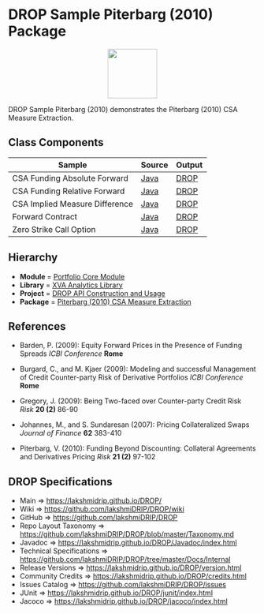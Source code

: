 # DROP Sample Piterbarg (2010) Package

<p align="center"><img src="https://github.com/lakshmiDRIP/DROP/blob/master/DRIP_Logo.gif?raw=true" width="100"></p>

DROP Sample Piterbarg (2010) demonstrates the Piterbarg (2010) CSA Measure Extraction.


## Class Components

 |     Sample     | Source | Output |
 |----------------|--------|--------|
 | CSA Funding Absolute Forward | [Java](https://github.com/lakshmiDRIP/DROP/tree/master/src/main/java/org/drip/sample/piterbarg2010/CSAFundingAbsoluteForward.java) | [DROP](https://github.com/lakshmiDRIP/DROP/blob/master/drop/org/drip/sample/piterbarg2010/CSAFundingAbsoluteForward.drop) |
 | CSA Funding Relative Forward | [Java](https://github.com/lakshmiDRIP/DROP/tree/master/src/main/java/org/drip/sample/piterbarg2010/CSAFundingRelativeForward.java) | [DROP](https://github.com/lakshmiDRIP/DROP/blob/master/drop/org/drip/sample/piterbarg2010/CSAFundingRelativeForward.drop) |
 | CSA Implied Measure Difference | [Java](https://github.com/lakshmiDRIP/DROP/tree/master/src/main/java/org/drip/sample/piterbarg2010/CSAImpliedMeasureDifference.java) | [DROP](https://github.com/lakshmiDRIP/DROP/blob/master/drop/org/drip/sample/piterbarg2010/CSAImpliedMeasureDifference.drop) |
 | Forward Contract | [Java](https://github.com/lakshmiDRIP/DROP/tree/master/src/main/java/org/drip/sample/piterbarg2010/ForwardContract.java) | [DROP](https://github.com/lakshmiDRIP/DROP/blob/master/drop/org/drip/sample/piterbarg2010/ForwardContract.drop) |
 | Zero Strike Call Option | [Java](https://github.com/lakshmiDRIP/DROP/tree/master/src/main/java/org/drip/sample/piterbarg2010/ZeroStrikeCallOption.java) | [DROP](https://github.com/lakshmiDRIP/DROP/blob/master/drop/org/drip/sample/piterbarg2010/ZeroStrikeCallOption.drop) |


## Hierarchy

 <ul>
	<li><b>Module </b> = <a href = "https://github.com/lakshmiDRIP/DROP/tree/master/PortfolioCore.md">Portfolio Core Module</a></li>
	<li><b>Library</b> = <a href = "https://github.com/lakshmiDRIP/DROP/tree/master/XVAAnalyticsLibrary.md">XVA Analytics Library</a></li>
	<li><b>Project</b> = <a href = "https://github.com/lakshmiDRIP/DROP/tree/master/src/main/java/org/drip/sample/README.md">DROP API Construction and Usage</a></li>
	<li><b>Package</b> = <a href = "https://github.com/lakshmiDRIP/DROP/tree/master/src/main/java/org/drip/sample/piterbarg2010/README.md">Piterbarg (2010) CSA Measure Extraction</a></li>
 </ul>


## References

 * Barden, P. (2009): Equity Forward Prices in the Presence of Funding Spreads <i>ICBI Conference</i> <b>Rome</b>

 * Burgard, C., and M. Kjaer (2009): Modeling and successful Management of Credit Counter-party Risk of Derivative Portfolios <i>ICBI Conference</i> <b>Rome</b>

 * Gregory, J. (2009): Being Two-faced over Counter-party Credit Risk <i>Risk</i> <b>20 (2)</b> 86-90

 * Johannes, M., and S. Sundaresan (2007): Pricing Collateralized Swaps <i>Journal of Finance</i> <b>62</b> 383-410

 * Piterbarg, V. (2010): Funding Beyond Discounting: Collateral Agreements and Derivatives Pricing <i>Risk</i> <b>21 (2)</b> 97-102


## DROP Specifications

 * Main                     => https://lakshmidrip.github.io/DROP/
 * Wiki                     => https://github.com/lakshmiDRIP/DROP/wiki
 * GitHub                   => https://github.com/lakshmiDRIP/DROP
 * Repo Layout Taxonomy     => https://github.com/lakshmiDRIP/DROP/blob/master/Taxonomy.md
 * Javadoc                  => https://lakshmidrip.github.io/DROP/Javadoc/index.html
 * Technical Specifications => https://github.com/lakshmiDRIP/DROP/tree/master/Docs/Internal
 * Release Versions         => https://lakshmidrip.github.io/DROP/version.html
 * Community Credits        => https://lakshmidrip.github.io/DROP/credits.html
 * Issues Catalog           => https://github.com/lakshmiDRIP/DROP/issues
 * JUnit                    => https://lakshmidrip.github.io/DROP/junit/index.html
 * Jacoco                   => https://lakshmidrip.github.io/DROP/jacoco/index.html
